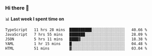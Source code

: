### Hi there 👋

<!--
**DBvc/DBvc** is a ✨ _special_ ✨ repository because its `README.md` (this file) appears on your GitHub profile.

Here are some ideas to get you started:

- 🔭 I’m currently working on ...
- 🌱 I’m currently learning ...
- 👯 I’m looking to collaborate on ...
- 🤔 I’m looking for help with ...
- 💬 Ask me about ...
- 📫 How to reach me: ...
- 😄 Pronouns: ...
- ⚡ Fun fact: ...
-->

📊 **Last week I spent time on**
<!--START_SECTION:waka-->

```txt
TypeScript   11 hrs 28 mins  ██████████░░░░░░░░░░░░░░░   40.66 %
JavaScript   7 hrs 55 mins   ███████░░░░░░░░░░░░░░░░░░   28.09 %
JSON         5 hrs 11 mins   ████▓░░░░░░░░░░░░░░░░░░░░   18.38 %
YAML         1 hr 15 mins    █░░░░░░░░░░░░░░░░░░░░░░░░   04.48 %
HTML         51 mins         ▓░░░░░░░░░░░░░░░░░░░░░░░░   03.04 %
```

<!--END_SECTION:waka-->
